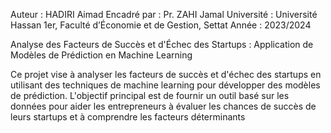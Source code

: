Auteur : HADIRI Aimad
Encadré par : Pr. ZAHI Jamal
Université : Université Hassan 1er, Faculté d’Économie et de Gestion, Settat
Année : 2023/2024

Analyse des Facteurs de Succès et d'Échec des Startups : Application de Modèles de Prédiction en Machine Learning

 Ce projet vise à analyser les facteurs de succès et d'échec des startups en utilisant des techniques de machine learning pour développer des modèles de prédiction. L'objectif principal est de fournir un outil basé sur les données pour aider les entrepreneurs à évaluer les chances de succès de leurs startups et à comprendre les facteurs déterminants
